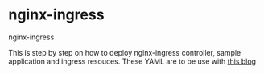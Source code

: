 # nginx-ingress
nginx-ingress

This is step by step on how to deploy nginx-ingress controller, sample application and ingress resouces. These YAML are to be use with [this blog](https://www.endpointdev.com/blog/)
